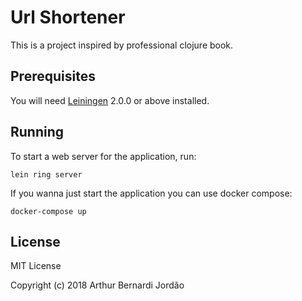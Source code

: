 # Url Shortener

This is a project inspired by professional clojure book.

## Prerequisites

You will need [Leiningen][] 2.0.0 or above installed.

[leiningen]: https://github.com/technomancy/leiningen

## Running

To start a web server for the application, run:

    lein ring server

If you wanna just start the application you can use docker compose:
   
    docker-compose up

## License

MIT License

Copyright (c) 2018 Arthur Bernardi Jordão
